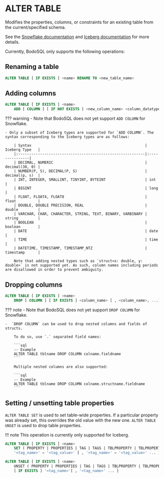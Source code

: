 # ALTER TABLE

Modifies the properties, columns, or constraints for an existing table from the current/specified schema.

See the [Snowflake documentation](https://docs.snowflake.com/en/sql-reference/sql/alter-table) and [Iceberg documentation](https://iceberg.apache.org/docs/nightly/spark-ddl/#alter-table) for more details.

Currently, BodoSQL only supports the following operations:

## Renaming a table
```sql
ALTER TABLE [ IF EXISTS ] <name> RENAME TO <new_table_name>
```

## Adding columns

```sql
ALTER TABLE [ IF EXISTS ] <name> 
    ADD [ COLUMN ] [ IF NOT EXISTS ] <new_column_name> <column_datatype>
```

??? warning
    - Note that BodoSQL does not yet support `ADD COLUMN` for Snowflake.

    - Only a subset of Iceberg types are supported for `ADD COLUMN`. The syntax corresponding to the Iceberg types are as follows:

        | Syntax                                                    | Iceberg Type   |
        |:----------------------------------------------------------|:---------------|
        | DECIMAL, NUMERIC                                          | decimal(38, 0) |
        | NUMBER(P, S), DECIMAL(P, S)                               | decimal(p, s)  | 
        | INT, INTEGER, SMALLINT, TINYINT, BYTEINT                  | int            |
        | BIGINT                                                    | long           |
        | FLOAT, FLOAT4, FLOAT8                                     | float          |
        | DOUBLE, DOUBLE PRECISION, REAL                            | double         |
        | VARCHAR, CHAR, CHARACTER, STRING, TEXT, BINARY, VARBINARY | string         |
        | BOOLEAN                                                   | boolean        |
        | DATE                                                      | date           |
        | TIME                                                      | time           |
        | DATETIME, TIMESTAMP, TIMESTAMP_NTZ                        | timestamp      |

        Note that adding nested types such as `struct<x: double, y: double>` is not supported yet. As such, column names including periods are disallowed in order to prevent ambiguity.

## Dropping columns
```sql
ALTER TABLE [ IF EXISTS ] <name> 
    DROP [ COLUMN ] [ IF EXISTS ] <column_name> [ , <column_name>, ...]
```

??? note
    -  Note that BodoSQL does not yet support `DROP COLUMN` for Snowflake.

    -  `DROP COLUMN` can be used to drop nested columns and fields of structs.
    
        To do so, use `.` separated field names:

        ```sql
        -- Example
        ALTER TABLE tblname DROP COLUMN colname.fieldname
        ```

        Multiple nested columns are also supported:
        
        ```sql
        -- Example
        ALTER TABLE tblname DROP COLUMN colname.structname.fieldname
        ```



## Setting / unsetting table properties


`ALTER TABLE SET` is used to set table-wide properties. If a particular property was already set, this overrides the old value with the new one.
`ALTER TABLE UNSET` is used to drop table properties.

!!! note
    This operation is currently only supported for Iceberg.


```sql
ALTER TABLE [ IF EXISTS ] <name> 
    SET ( PROPERTY | PROPERTIES | TAG | TAGS | TBLPROPERTY | TBLPROPERTIES ) 
    '<tag_name>' = '<tag_value>' [ , '<tag_name>' = '<tag_value>' ... ]
```

```sql
ALTER TABLE [ IF EXISTS ] <name> 
    UNSET ( PROPERTY | PROPERTIES | TAG | TAGS | TBLPROPERTY | TBLPROPERTIES ) 
    [ IF EXISTS ] '<tag_name>'[ , '<tag_name>' ... ]
```
